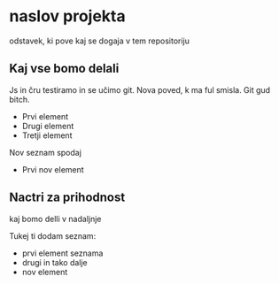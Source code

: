 # naslov projekta

odstavek, ki pove kaj se dogaja v tem repositoriju

## Kaj vse bomo delali

Js in čru testiramo in se učimo git. Nova poved, k ma ful smisla. Git gud bitch.

- Prvi element
- Drugi element
- Tretji element

Nov seznam spodaj

- Prvi nov element

## Nactri za prihodnost

kaj bomo delli v nadaljnje

Tukej ti dodam seznam:
- prvi element seznama
- drugi in tako dalje
- nov element